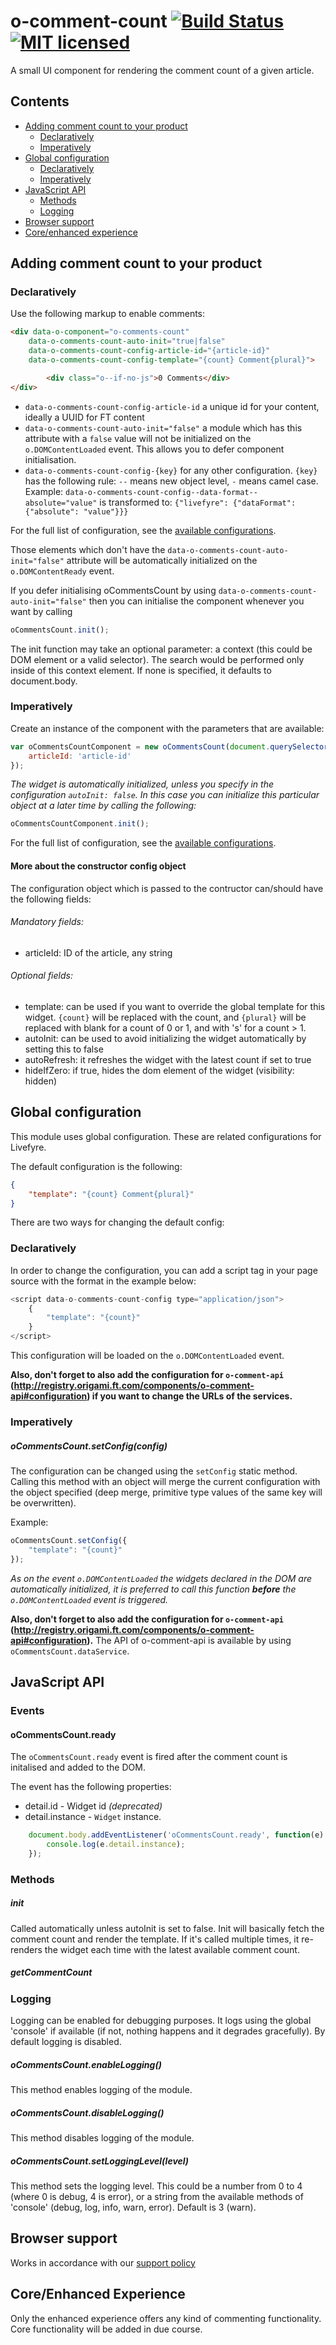 # o-comment-count [![Build Status](https://travis-ci.org/Financial-Times/o-comment-count.svg?branch=master)](https://travis-ci.org/Financial-Times/o-comment-count) [![MIT licensed](https://img.shields.io/badge/license-MIT-blue.svg)](#licence)

A small UI component for rendering the comment count of a given article.

## Contents

 * <a href="#product">Adding comment count to your product</a>
     * <a href="#decl">Declaratively</a>
     * <a href="#imper">Imperatively</a>
 * <a href="#configuration">Global configuration</a>
     * <a href="#confdecl">Declaratively</a>
     * <a href="#confimper">Imperatively</a>
 * <a href="#jsapi">JavaScript API</a>
     * <a href="#methods">Methods</a>
     * <a href="#logging">Logging</a>
 * <a href="#browser">Browser support</a>
 * <a href="#core">Core/enhanced experience</a>

## <div id="product"></div> Adding comment count to your product
### <div id="decl"></div> Declaratively
Use the following markup to enable comments:

```html
<div data-o-component="o-comments-count"
    data-o-comments-count-auto-init="true|false"
    data-o-comments-count-config-article-id="{article-id}"
    data-o-comments-count-config-template="{count} Comment{plural}">

        <div class="o--if-no-js">0 Comments</div>
</div>
```


 * `data-o-comments-count-config-article-id` a unique id for your content, ideally a UUID for FT content
 * `data-o-comments-count-auto-init="false"` a module which has this attribute with a `false` value will not be initialized on the `o.DOMContentLoaded` event. This allows you to defer component initialisation.
 * `data-o-comments-count-config-{key}` for any other configuration. `{key}` has the following rule: `--` means new object level, `-` means camel case. Example: `data-o-comments-count-config--data-format--absolute="value"` is transformed to: ```{"livefyre": {"dataFormat": {"absolute": "value"}}}```

For the full list of configuration, see the <a href="#config">available configurations</a>.


Those elements which don't have the `data-o-comments-count-auto-init="false"` attribute will be automatically initialized on the `o.DOMContentReady` event.

If you defer initialising oCommentsCount by using `data-o-comments-count-auto-init="false"` then you can initialise the component whenever you want by calling

```javascript
oCommentsCount.init();
```

The init function may take an optional parameter: a context (this could be DOM element or a valid selector). The search would be performed only inside of this context element. If none is specified, it defaults to document.body.

### <div id="imper"></div> Imperatively
Create an instance of the component with the parameters that are available:

```javascript
var oCommentsCountComponent = new oCommentsCount(document.querySelector('.comment-count'), {
    articleId: 'article-id'
});
```

*The widget is automatically initialized, unless you specify in the configuration `autoInit: false`. In this case you can initialize this particular object at a later time by calling the following:*

```javascript
oCommentsCountComponent.init();
```

For the full list of configuration, see the <a href="#config">available configurations</a>.


#### <div id="config"></div> More about the constructor config object
The configuration object which is passed to the contructor can/should have the following fields:

###### Mandatory fields:

 - articleId: ID of the article, any string

###### Optional fields:
 - template: can be used if you want to override the global template for this widget. `{count}` will be replaced with the count, and `{plural}` will be replaced with blank for a count of 0 or 1, and with 's' for a count > 1.
 - autoInit: can be used to avoid initializing the widget automatically by setting this to false
 - autoRefresh: it refreshes the widget with the latest count if set to true
 - hideIfZero: if true, hides the dom element of the widget (visibility: hidden)

## <div id="configuration"></div> Global configuration
This module uses global configuration. These are related configurations for Livefyre.

The default configuration is the following:

```json
{
    "template": "{count} Comment{plural}"
}
```

There are two ways for changing the default config:

### <div id="confdecl"></div> Declaratively
In order to change the configuration, you can add a script tag in your page source with the format in the example below:

```javascript
<script data-o-comments-count-config type="application/json">
    {
        "template": "{count}"
    }
</script>
```

This configuration will be loaded on the `o.DOMContentLoaded` event.

**Also, don't forget to also add the configuration for `o-comment-api` (http://registry.origami.ft.com/components/o-comment-api#configuration) if you want to change the URLs of the services.**



### <div id="confimper"></div> Imperatively
##### oCommentsCount.setConfig(config)
The configuration can be changed using the `setConfig` static method. Calling this method with an object will merge the current configuration with the object specified (deep merge, primitive type values of the same key will be overwritten).

Example:

```javascript
oCommentsCount.setConfig({
    "template": "{count}"
});
```

*As on the event `o.DOMContentLoaded` the widgets declared in the DOM are automatically initialized, it is preferred to call this function **before** the `o.DOMContentLoaded` event is triggered.*


**Also, don't forget to also add the configuration for `o-comment-api` (http://registry.origami.ft.com/components/o-comment-api#configuration).**
The API of o-comment-api is available by using `oCommentsCount.dataService`.

## <div id="jsapi"></div> JavaScript API

### Events

#### oCommentsCount.ready

The `oCommentsCount.ready` event is fired after the comment count is initalised and added to the DOM.

The event has the following properties:
- detail.id - Widget id _(deprecated)_
- detail.instance - `Widget` instance.

```javascript
	document.body.addEventListener('oCommentsCount.ready', function(e) {
		console.log(e.detail.instance);
	});
```

### <div id="methods"></div> Methods
##### init
Called automatically unless autoInit is set to false. Init will basically fetch the comment count and render the template. If it's called multiple times, it re-renders the widget each time with the latest available comment count.

##### getCommentCount

### <div id="logging"></div> Logging
Logging can be enabled for debugging purposes. It logs using the global 'console' if available (if not, nothing happens and it degrades gracefully).
By default logging is disabled.

##### oCommentsCount.enableLogging()
This method enables logging of the module.

##### oCommentsCount.disableLogging()
This method disables logging of the module.

##### oCommentsCount.setLoggingLevel(level)
This method sets the logging level. This could be a number from 0 to 4 (where 0 is debug, 4 is error), or a string from the available methods of 'console' (debug, log, info, warn, error).
Default is 3 (warn).

## <div id="browser"></div> Browser support
Works in accordance with our [support policy](https://docs.google.com/a/ft.com/document/d/1dX92MPm9ZNY2jqFidWf_E6V4S6pLkydjcPmk5F989YI/edit)

## <div id="core"></div> Core/Enhanced Experience
Only the enhanced experience offers any kind of commenting functionality. Core functionality will be added in due course.

